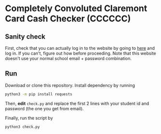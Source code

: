 # Completely Convoluted Claremont Card Cash Checker (CCCCCC)



## Sanity check

First, check that you can actually log in to the website by going to [here](https://cards.services.claremont.edu/index.php?cid=35) and log in. If you can't, figure out how before proceeding. Note that this website doesn't use your normal school email + password combination. 

## Run

Download or clone this repository. Install dependency by running 

```bash
python3 -m pip install requests
```

Then, **edit** `check.py` and replace the first 2 lines with your student id and password (the one you get from email). 

Finally, run the script by 
```bash
python3 check.py
```

